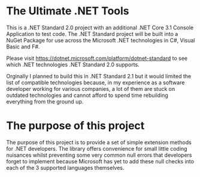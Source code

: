 # The Ultimate .NET Tools

This is a .NET Standard 2.0 project with an additional .NET Core 3.1 Console Application to test code. The .NET Standard project will be built into a NuGet Package for use across the Microsoft .NET technologies in C#, Visual Basic and F#.

Please visit <https://dotnet.microsoft.com/platform/dotnet-standard> to see which .NET technologies .NET Standard 2.0 supports. 

Orginally I planned to build this in .NET Standard 2.1 but it would limited the list of compatible technologies because, in my experience as a software developer working for various companies, a lot of them are stuck on outdated technologies and cannot afford to spend time rebuilding everything from the ground up.

# The purpose of this project

The purpose of this project is to provide a set of simple extension methods for .NET developers. The library offers convenience for small little coding nuisances whilst preventing some very common null errors that developers forget to implement because Microsoft has yet to add these null checks into each of the 3 supported languages themselves.
